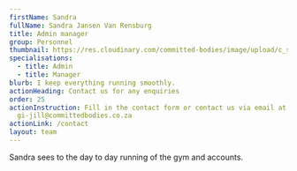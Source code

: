 ```yaml
---
firstName: Sandra
fullName: Sandra Jansen Van Rensburg
title: Admin manager
group: Personnel
thumbnail: https://res.cloudinary.com/committed-bodies/image/upload/c_scale,f_auto,q_auto,w_600/v1644515806/staff/Sandra%20Jansen%20Van%20Rensburg/sandra.png
specialisations:
  - title: Admin
  - title: Manager
blurb: I keep everything running smoothly.
actionHeading: Contact us for any enquiries
order: 25
actionInstruction: Fill in the contact form or contact us via email at
  gi-jill@committedbodies.co.za
actionLink: /contact
layout: team
---
```

Sandra sees to the day to day running of the gym and accounts.